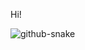 Hi!

<picture>
  <source media="(prefers-color-scheme: dark)" srcset="[github-snake-dark.svg](https://raw.githubusercontent.com/weenming/weenming/output/github-contribution-grid-snake-dark.svg">
  <source media="(prefers-color-scheme: light)" srcset="[github-snake.svg](https://raw.githubusercontent.com/weenming/weenming/output/github-contribution-grid-snake.svg)">
  <img alt="github-snake" src="[github-snake.svg](https://raw.githubusercontent.com/weenming/weenming/output/github-contribution-grid-snake-dark.svg)">
</picture>
